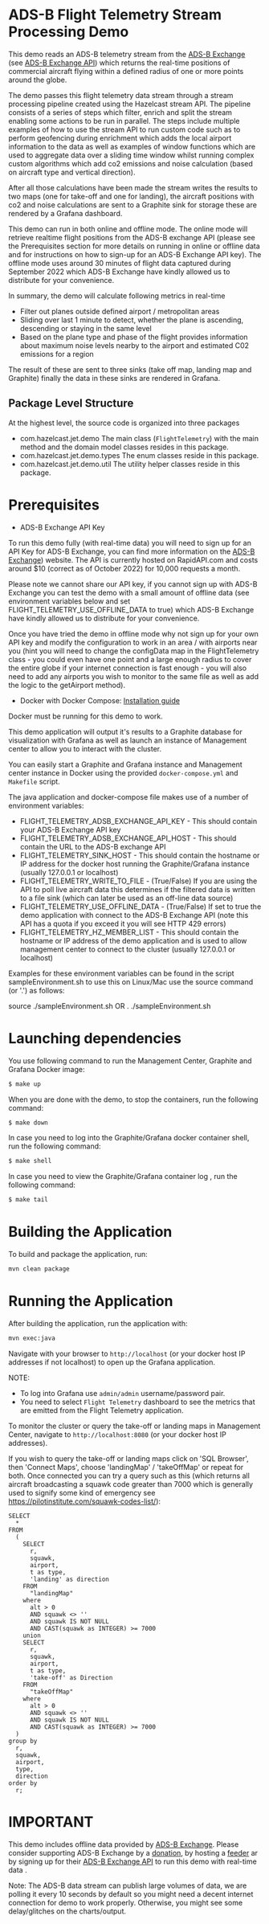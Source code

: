 # ADS-B Flight Telemetry Stream Processing Demo

This demo reads an ADS-B telemetry stream from the [ADS-B Exchange](https://www.adsbexchange.com/)
(see [ADS-B Exchange API](https://www.adsbexchange.com/data)) which returns the 
real-time positions of commercial aircraft flying within a defined radius of one or 
more points around the globe.

The demo passes this flight telemetry data stream through a stream processing 
pipeline created using the Hazelcast stream API. The pipeline consists of a series 
of steps which filter, enrich and split the stream enabling some actions to be run 
in parallel. The steps include multiple examples of how to use the stream API to 
run custom code such as to perform geofencing during enrichment which adds the 
local airport information to the data as well as examples of window functions
which are used to aggregate data over a sliding time window whilst running complex
custom algorithms which add co2 emissions and noise calculation (based on aircraft
type and vertical direction).

After all those calculations have been made the stream writes the results to
two maps (one for take-off and one for landing), the aircraft positions with co2
and noise calculations are sent to a Graphite sink for storage these are rendered
by a Grafana dashboard.

This demo can run in both online and offline mode. The online mode will retrieve
realtime flight positions from the ADS-B exchange API (please see the Prerequisites
section for more details on running in online or offline data and for instructions
on how to sign-up for an ADS-B Exchange API key). The offline mode uses around 30
minutes of flight data captured during September 2022 which ADS-B Exchange have
kindly allowed us to distribute for your convenience.

In summary, the demo will calculate following metrics in real-time
- Filter out planes outside defined airport / metropolitan areas
- Sliding over last 1 minute to detect, whether the plane is ascending, descending or staying in the same level 
- Based on the plane type and phase of the flight provides information about maximum noise levels nearby to the airport and estimated C02 emissions for a region

The result of these are sent to three sinks (take off map, landing map and Graphite)
finally the data in these sinks are rendered in Grafana.

## Package Level Structure
At the highest level, the source code is organized into three packages

- com.hazelcast.jet.demo       The main class (`FlightTelemetry`) with the main method and the domain model classes resides in this package.
- com.hazelcast.jet.demo.types The enum classes reside in this package.
- com.hazelcast.jet.demo.util  The utility helper classes reside in this package.


# Prerequisites

- ADS-B Exchange API Key

To run this demo fully (with real-time data) you will need to sign up for an API Key for ADS-B Exchange, you can find more 
information on the [ADS-B Exchange](https://www.adsbexchange.com/data)) website. The API is currently hosted on RapidAPI.com 
and costs around $10 (correct as of October 2022) for 10,000 requests a month.

Please note we cannot share our API key, if you cannot sign up with ADS-B Exchange you can test the demo with a small amount 
of offline data (see environment variables below and set FLIGHT_TELEMETRY_USE_OFFLINE_DATA to true) which ADS-B Exchange 
have kindly allowed us to distribute for your convenience. 

Once you have tried the demo in offline mode why not sign up for your own API key and modify the configuration to work in 
an area / with airports near you (hint you will need to change the configData map in the FlightTelemetry class -  you could 
even have one point and a large enough radius to cover the entire globe if your internet connection is fast enough - you 
will also need to add any airports you wish to monitor to the same file as well as add the logic to the getAirport 
method).

- Docker with Docker Compose: [Installation guide](https://docs.docker.com/install/)

Docker must be running for this demo to work. 

This demo application will output it's results to a Graphite database for visualization with Grafana as well as launch
an instance of Management center to allow you to interact with the cluster.

You can easily start a Graphite and Grafana instance and Management center instance in Docker using the provided `docker-compose.yml` and  `Makefile` script.

The java application and docker-compose file makes use of a number of environment variables:

*  FLIGHT_TELEMETRY_ADSB_EXCHANGE_API_KEY - This should contain your ADS-B Exchange API key
*  FLIGHT_TELEMETRY_ADSB_EXCHANGE_API_HOST - This should contain the URL to the ADS-B exchange API
*  FLIGHT_TELEMETRY_SINK_HOST - This should contain the hostname or IP address for the docker host running the Graphite/Grafana instance (usually 127.0.0.1 or localhost)
*  FLIGHT_TELEMETRY_WRITE_TO_FILE - (True/False) If you are using the API to poll live aircraft data this determines if the filtered data is written to a file sink (which can later be used as an off-line data source)
*  FLIGHT_TELEMETRY_USE_OFFLINE_DATA - (True/False) If set to true the demo application with connect to the ADS-B Exchange API (note this API has a quota if you exceed it you will see HTTP 429 errors)
*  FLIGHT_TELEMETRY_HZ_MEMBER_LIST - This should contain the hostname or IP address of the demo application and is used to allow management center to connect to the cluster (usually 127.0.0.1 or localhost)

Examples for these environment variables can be found in the script sampleEnvironment.sh to use this on Linux/Mac use
the source command (or '.') as follows:

  source ./sampleEnvironment.sh 
OR
  . ./sampleEnvironment.sh

# Launching dependencies

You use following command to run the Management Center, Graphite and Grafana Docker image:

```bash
$ make up
```

When you are done with the demo, to stop the containers, run the following command:
```bash
$ make down
```

In case you need to log into the Graphite/Grafana docker container shell, run the following command:
```bash
$ make shell
```

In case you need to view the Graphite/Grafana container log , run the following command:
```bash
$ make tail
```

# Building the Application

To build and package the application, run:

```bash
mvn clean package
```

# Running the Application

After building the application, run the application with:

```bash
mvn exec:java
```

Navigate with your browser to `http://localhost` (or your docker host IP addresses if not localhost) to open up the Grafana 
application.

NOTE:
* To log into Grafana use `admin/admin` username/password pair. 
* You need to select `Flight Telemetry` dashboard to see the metrics that are emitted from the Flight Telemetry application.

To monitor the cluster or query the take-off or landing maps in Management Center, navigate to `http://localhost:8080` (or your docker host IP addresses).

If you wish to query the take-off or landing maps click on 'SQL Browser', then 'Connect Maps', choose 'landingMap' / 'takeOffMap'
or repeat for both. Once connected you can try a query such as this (which returns all aircraft broadcasting a squawk code greater than 7000
which is generally used to signify some kind of emergency see https://pilotinstitute.com/squawk-codes-list/):

```
SELECT
  *
FROM
  (
    SELECT
      r,
      squawk,
      airport,
      t as type,
      'landing' as direction
    FROM
      "landingMap"
    where
      alt > 0
      AND squawk <> ''
      AND squawk IS NOT NULL
      AND CAST(squawk as INTEGER) >= 7000
    union
    SELECT
      r,
      squawk,
      airport,
      t as type,
      'take-off' as Direction
    FROM
      "takeOffMap"
    where
      alt > 0
      AND squawk <> ''
      AND squawk IS NOT NULL
      AND CAST(squawk as INTEGER) >= 7000
  )
group by
  r,
  squawk,
  airport,
  type,
  direction
order by
  r;
```



# IMPORTANT

This demo includes offline data provided by [ADS-B Exchange](https://www.adsbexchange.com/). Please consider supporting 
ADS-B Exchange by a [donation](https://www.adsbexchange.com/donate/), by hosting a [feeder](https://www.adsbexchange.com/how-to-feed/) 
ar by signing up for their [ADS-B Exchange API](https://www.adsbexchange.com/data) to run this demo with real-time data .

Note: The ADS-B data stream can publish large volumes of data, we are polling it every 10 seconds by default so you might 
need a decent internet connection for demo to work properly. Otherwise, you might see some delay/glitches on the charts/output.

